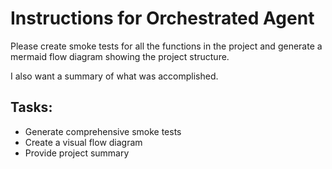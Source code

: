 # Instructions for Orchestrated Agent

Please create smoke tests for all the functions in the project and generate a mermaid flow diagram showing the project structure.

I also want a summary of what was accomplished.

## Tasks:
- Generate comprehensive smoke tests
- Create a visual flow diagram
- Provide project summary